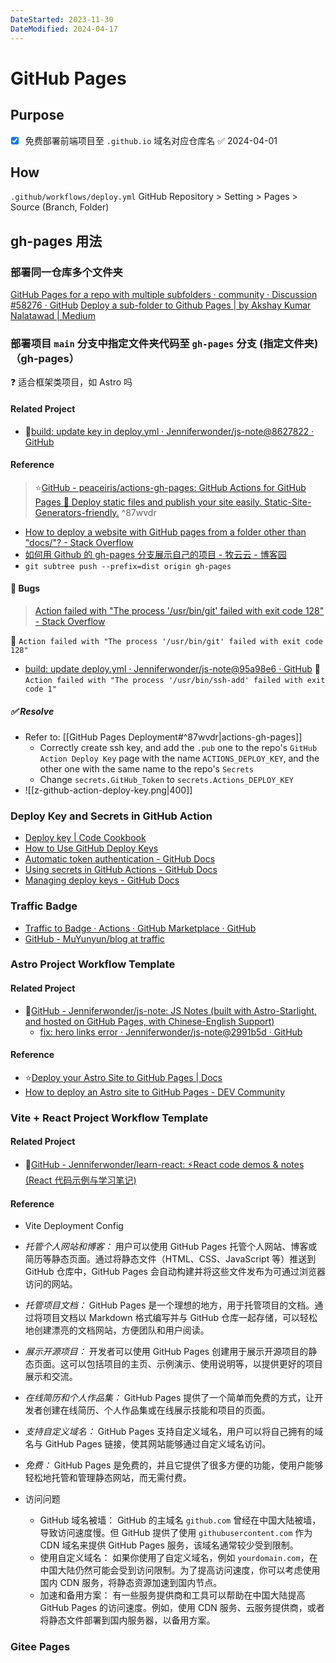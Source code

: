 ```yaml
---
DateStarted: 2023-11-30
DateModified: 2024-04-17
---
```


# GitHub Pages

## Purpose

- [x] 免费部署前端项目至 `.github.io` 域名对应仓库名 ✅ 2024-04-01

## How

`.github/workflows/deploy.yml`
GitHub Repository > Setting > Pages > Source (Branch, Folder)

## gh-pages 用法

### 部署同一仓库多个文件夹

[GitHub Pages for a repo with multiple subfolders · community · Discussion #58276 · GitHub](https://github.com/orgs/community/discussions/58276)
[Deploy a sub-folder to Github Pages | by Akshay Kumar Nalatawad | Medium](https://medium.com/@akshaykumarnalatawad/deploy-a-sub-folder-to-github-pages-9151a362e139)

### 部署项目 `main` 分支中指定文件夹代码至 `gh-pages` 分支 (指定文件夹) （gh-pages）

❓ 适合框架类项目，如 Astro 吗

#### Related Project

- 📌[build: update key in deploy.yml · Jenniferwonder/js-note@8627822 · GitHub](https://github.com/Jenniferwonder/js-note/actions/runs/8494743313/workflow)

#### Reference

> ⭐[GitHub - peaceiris/actions-gh-pages: GitHub Actions for GitHub Pages 🚀 Deploy static files and publish your site easily. Static-Site-Generators-friendly.](https://github.com/peaceiris/actions-gh-pages?tab=readme-ov-file#%EF%B8%8F-create-ssh-deploy-key)
> ^87wvdr

- [How to deploy a website with GitHub pages from a folder other than "docs/"? - Stack Overflow](https://stackoverflow.com/questions/77726552/how-to-deploy-a-website-with-github-pages-from-a-folder-other-than-docs#:~:text=You-can-use-the-peaceiris%2Factions-gh-pages-github-action-to,will-then-deploy-the-contents-of-this-branch.)
- [如何用 Github 的 gh-pages 分支展示自己的项目 - 牧云云 - 博客园](https://www.cnblogs.com/MuYunyun/p/6082359.html)
- `git subtree push --prefix=dist origin gh-pages`

#### 🐛 Bugs

> [Action failed with "The process '/usr/bin/git' failed with exit code 128" - Stack Overflow](https://stackoverflow.com/questions/76023778/action-failed-with-the-process-usr-bin-git-failed-with-exit-code-128)

🐛 `Action failed with "The process '/usr/bin/git' failed with exit code 128"`

- [build: update deploy.yml · Jenniferwonder/js-note@95a98e6 · GitHub](https://github.com/Jenniferwonder/js-note/actions/runs/8494431951)
  🐛`Action failed with "The process '/usr/bin/ssh-add' failed with exit code 1"`

##### ✅ Resolve

- Refer to: [[GitHub Pages Deployment#^87wvdr|actions-gh-pages]]
  - Correctly create ssh key, and add the `.pub` one to the repo's `GitHub Action Deploy Key` page with the name `ACTIONS_DEPLOY_KEY`, and the other one with the same name to the repo's `Secrets`
  - Change `secrets.GitHub_Token` to `secrets.Actions_DEPLOY_KEY`
- ![[z-github-action-deploy-key.png|400]]

### Deploy Key and Secrets in GitHub Action

- [Deploy key | Code Cookbook](https://michaelcurrin.github.io/code-cookbook/recipes/ci-cd/github-actions/tokens/deploy-key.html#:~:text=Go-to-repo-Settings.-Go-to-Deploy-Keys.,machine-can-deploy%29.-Optionally-tick-Allow-write-access.)
- [How to Use GitHub Deploy Keys](https://dylancastillo.co/how-to-use-github-deploy-keys/)
- [Automatic token authentication - GitHub Docs](https://docs.github.com/en/actions/security-guides/automatic-token-authentication)
- [Using secrets in GitHub Actions - GitHub Docs](https://docs.github.com/en/actions/security-guides/using-secrets-in-github-actions)
- [Managing deploy keys - GitHub Docs](https://docs.github.com/en/authentication/connecting-to-github-with-ssh/managing-deploy-keys#deploy-keys)

### Traffic Badge

- [Traffic to Badge · Actions · GitHub Marketplace · GitHub](https://github.com/marketplace/actions/traffic-to-badge)
- [GitHub - MuYunyun/blog at traffic](https://github.com/MuYunyun/blog/tree/traffic?tab=readme-ov-file)

### Astro Project Workflow Template

#### Related Project

- 🚀[GitHub - Jenniferwonder/js-note: JS Notes (built with Astro-Starlight, and hosted on GitHub Pages, with Chinese-English Support)](https://github.com/Jenniferwonder/js-note)
  - [fix: hero links error · Jenniferwonder/js-note@2991b5d · GitHub](https://github.com/Jenniferwonder/js-note/actions/runs/8491485915/workflow)

#### Reference

- ⭐[Deploy your Astro Site to GitHub Pages | Docs](https://docs.astro.build/en/guides/deploy/github/)
- [How to deploy an Astro site to GitHub Pages - DEV Community](https://dev.to/github/how-to-deploy-a-static-site-in-any-framework-of-your-choice-github-pages-neh)

### Vite + React Project Workflow Template

#### Related Project

- 🚀[GitHub - Jenniferwonder/learn-react: ⚡React code demos & notes (React 代码示例与学习笔记)](https://github.com/Jenniferwonder/learn-react)

#### Reference

- Vite Deployment Config

- _托管个人网站和博客：_ 用户可以使用 GitHub Pages 托管个人网站、博客或简历等静态页面。通过将静态文件（HTML、CSS、JavaScript 等）推送到 GitHub 仓库中，GitHub Pages 会自动构建并将这些文件发布为可通过浏览器访问的网站。
- _托管项目文档：_ GitHub Pages 是一个理想的地方，用于托管项目的文档。通过将项目文档以 Markdown 格式编写并与 GitHub 仓库一起存储，可以轻松地创建漂亮的文档网站，方便团队和用户阅读。
- _展示开源项目：_ 开发者可以使用 GitHub Pages 创建用于展示开源项目的静态页面。这可以包括项目的主页、示例演示、使用说明等，以提供更好的项目展示和交流。
- _在线简历和个人作品集：_ GitHub Pages 提供了一个简单而免费的方式，让开发者创建在线简历、个人作品集或在线展示技能和项目的页面。
- _支持自定义域名：_ GitHub Pages 支持自定义域名，用户可以将自己拥有的域名与 GitHub Pages 链接，使其网站能够通过自定义域名访问。
- _免费：_ GitHub Pages 是免费的，并且它提供了很多方便的功能，使用户能够轻松地托管和管理静态网站，而无需付费。
- 访问问题
  - GitHub 域名被墙： GitHub 的主域名 `github.com` 曾经在中国大陆被墙，导致访问速度慢。但 GitHub 提供了使用 `githubusercontent.com` 作为 CDN 域名来提供 GitHub Pages 服务，该域名通常较少受到限制。
  - 使用自定义域名： 如果你使用了自定义域名，例如 `yourdomain.com`，在中国大陆仍然可能会受到访问限制。为了提高访问速度，你可以考虑使用国内 CDN 服务，将静态资源加速到国内节点。
  - 加速和备用方案： 有一些服务提供商和工具可以帮助在中国大陆提高 GitHub Pages 的访问速度。例如，使用 CDN 服务、云服务提供商，或者将静态文件部署到国内服务器，以备用方案。

### Gitee Pages
